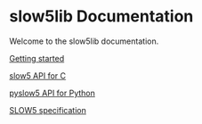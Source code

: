 # slow5lib Documentation

Welcome to the slow5lib documentation.

[Getting started](getting_started.md)

[slow5 API for C](slow5_api/slow5.md)

[pyslow5 API for Python](pyslow5_api/pyslow5.md)

[SLOW5 specification](https://hasindu2008.github.io/slow5specs)
